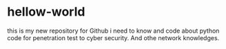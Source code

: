 # hellow-world
this is my new repository for Github
i need to know and code about python code for penetration test to cyber security. And othe network knowledges.
